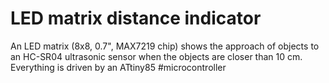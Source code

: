 # LED matrix distance indicator
An LED matrix (8x8, 0.7", MAX7219 chip) shows the approach of objects to an HC-SR04 ultrasonic sensor when the objects are closer than 10 cm. Everything is driven by an ATtiny85 #microcontroller
